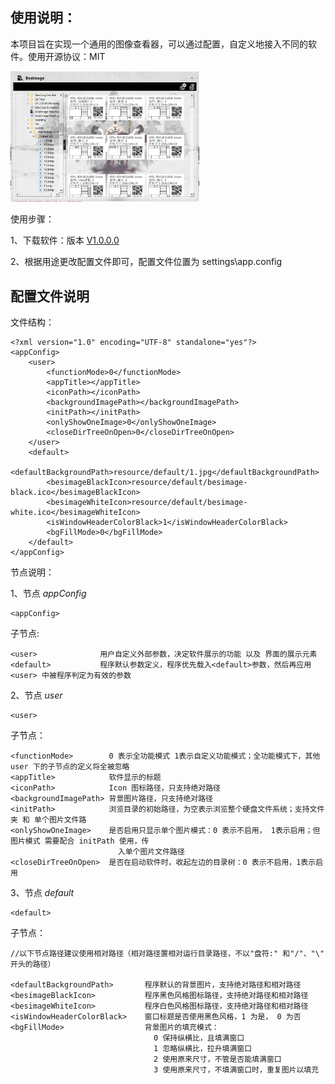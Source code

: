 
## 使用说明：

本项目旨在实现一个通用的图像查看器，可以通过配置，自定义地接入不同的软件。使用开源协议：MIT

<img src="https://github.com/BensonLaur/image-storage/raw/master/BesImage%20project/3.png" width="60%" height="60%">

使用步骤：

1、下载软件：版本 [V1.0.0.0](https://github.com/BensonLaur/BesImage/releases/download/v1.0/besimage.zip)

2、根据用途更改配置文件即可，配置文件位置为 settings\app.config

## 配置文件说明

文件结构：


    <?xml version="1.0" encoding="UTF-8" standalone="yes"?>
    <appConfig>
        <user>
            <functionMode>0</functionMode>
            <appTitle></appTitle>
            <iconPath></iconPath>
            <backgroundImagePath></backgroundImagePath>
            <initPath></initPath>
            <onlyShowOneImage>0</onlyShowOneImage>
            <closeDirTreeOnOpen>0</closeDirTreeOnOpen>
        </user>
        <default>
            <defaultBackgroundPath>resource/default/1.jpg</defaultBackgroundPath>
            <besimageBlackIcon>resource/default/besimage-black.ico</besimageBlackIcon>
            <besimageWhiteIcon>resource/default/besimage-white.ico</besimageWhiteIcon>
            <isWindowHeaderColorBlack>1</isWindowHeaderColorBlack>
			<bgFillMode>0</bgFillMode>
        </default>
    </appConfig>

节点说明：

1、节点 *appConfig*
 
    <appConfig> 

子节点:
  
    <user>              用户自定义外部参数，决定软件展示的功能 以及 界面的展示元素
    <default>           程序默认参数定义，程序优先载入<default>参数，然后再应用 <user> 中被程序判定为有效的参数
 
2、节点 *user*

    <user> 

子节点：

    <functionMode>        0 表示全功能模式 1表示自定义功能模式；全功能模式下，其他 user 下的子节点的定义将全被忽略
    <appTitle>            软件显示的标题
    <iconPath>            Icon 图标路径，只支持绝对路径
    <backgroundImagePath> 背景图片路径，只支持绝对路径
    <initPath>            浏览目录的初始路径，为空表示浏览整个硬盘文件系统；支持文件夹 和 单个图片文件路
    <onlyShowOneImage>    是否启用只显示单个图片模式：0 表示不启用， 1表示启用；但图片模式 需要配合 initPath 使用，传
                            入单个图片文件路径
    <closeDirTreeOnOpen>  是否在启动软件时，收起左边的目录树：0 表示不启用，1表示启用

3、节点 *default*

    <default> 

子节点：

    //以下节点路径建议使用相对路径（相对路径置相对运行目录路径，不以"盘符:" 和"/"、"\" 开头的路径）
    
    <defaultBackgroundPath>       程序默认的背景图片，支持绝对路径和相对路径
    <besimageBlackIcon>           程序黑色风格图标路径，支持绝对路径和相对路径
    <besimageWhiteIcon>           程序白色风格图标路径，支持绝对路径和相对路径
    <isWindowHeaderColorBlack>    窗口标题是否使用黑色风格，1 为是， 0 为否
	<bgFillMode>                  背景图片的填充模式：
									0 保持纵横比，且填满窗口
									1 忽略纵横比，拉升填满窗口
									2 使用原来尺寸，不管是否能填满窗口
									3 使用原来尺寸，不填满窗口时，重复图片以填充
